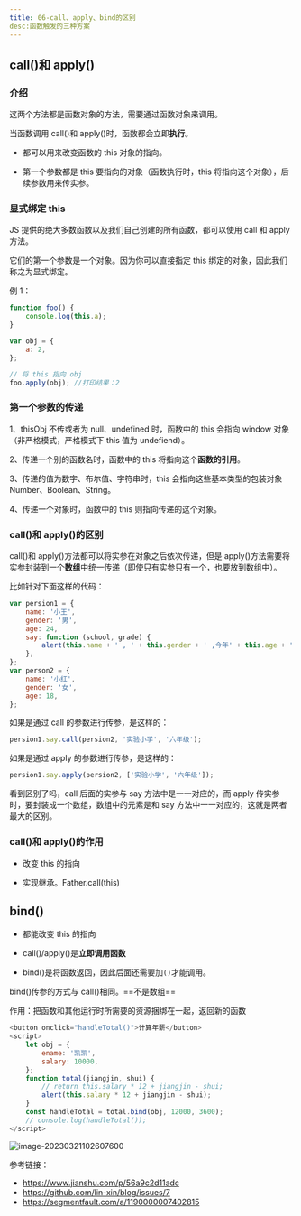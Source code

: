 ```yaml
---
title: 06-call、apply、bind的区别
desc:函数触发的三种方案
---
```


## call()和 apply()

### 介绍

这两个方法都是函数对象的方法，需要通过函数对象来调用。

当函数调用 call()和 apply()时，函数都会立即**执行**。

- 都可以用来改变函数的 this 对象的指向。

- 第一个参数都是 this 要指向的对象（函数执行时，this 将指向这个对象），后续参数用来传实参。

### 显式绑定 this

JS 提供的绝大多数函数以及我们自己创建的所有函数，都可以使用 call 和 apply 方法。

它们的第一个参数是一个对象。因为你可以直接指定 this 绑定的对象，因此我们称之为显式绑定。

例 1：

```javascript
function foo() {
	console.log(this.a);
}

var obj = {
	a: 2,
};

// 将 this 指向 obj
foo.apply(obj); //打印结果：2
```

### 第一个参数的传递

1、thisObj 不传或者为 null、undefined 时，函数中的 this 会指向 window 对象（非严格模式，严格模式下 this 值为 undefiend）。

2、传递一个别的函数名时，函数中的 this 将指向这个**函数的引用**。

3、传递的值为数字、布尔值、字符串时，this 会指向这些基本类型的包装对象 Number、Boolean、String。

4、传递一个对象时，函数中的 this 则指向传递的这个对象。

### call()和 apply()的区别

call()和 apply()方法都可以将实参在对象之后依次传递，但是 apply()方法需要将实参封装到一个**数组**中统一传递（即使只有实参只有一个，也要放到数组中）。

比如针对下面这样的代码：

```javascript
var persion1 = {
	name: '小王',
	gender: '男',
	age: 24,
	say: function (school, grade) {
		alert(this.name + ' , ' + this.gender + ' ,今年' + this.age + ' ,在' + school + '上' + grade);
	},
};
var person2 = {
	name: '小红',
	gender: '女',
	age: 18,
};
```

如果是通过 call 的参数进行传参，是这样的：

```javascript
persion1.say.call(persion2, '实验小学', '六年级');
```

如果是通过 apply 的参数进行传参，是这样的：

```javascript
persion1.say.apply(persion2, ['实验小学', '六年级']);
```

看到区别了吗，call 后面的实参与 say 方法中是一一对应的，而 apply 传实参时，要封装成一个数组，数组中的元素是和 say 方法中一一对应的，这就是两者最大的区别。

### call()和 apply()的作用

- 改变 this 的指向

- 实现继承。Father.call(this)

## bind()

- 都能改变 this 的指向

- call()/apply()是**立即调用函数**

- bind()是将函数返回，因此后面还需要加`()`才能调用。

bind()传参的方式与 call()相同。==不是数组==

作用：把函数和其他运行时所需要的资源捆绑在一起，返回新的函数

```js
<button onclick="handleTotal()">计算年薪</button>
<script>
    let obj = {
        ename: '凯凯',
        salary: 10000,
    };
    function total(jiangjin, shui) {
        // return this.salary * 12 + jiangjin - shui;
        alert(this.salary * 12 + jiangjin - shui);
    }
    const handleTotal = total.bind(obj, 12000, 3600);
    // console.log(handleTotal());
</script>
```

![image-20230321102607600]( D:/html5_folder/my-webdoc/图床/image-20230321102607600.png)

参考链接：

- <https://www.jianshu.com/p/56a9c2d11adc>
- <https://github.com/lin-xin/blog/issues/7>
- <https://segmentfault.com/a/1190000007402815>
